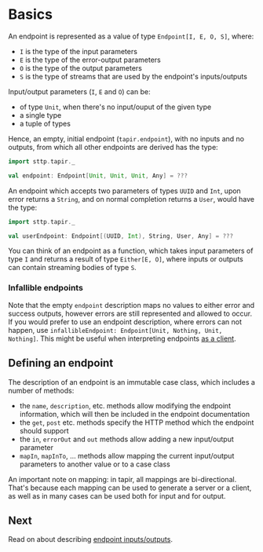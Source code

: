 # Basics

An endpoint is represented as a value of type `Endpoint[I, E, O, S]`, where:

* `I` is the type of the input parameters
* `E` is the type of the error-output parameters
* `O` is the type of the output parameters
* `S` is the type of streams that are used by the endpoint's inputs/outputs

Input/output parameters (`I`, `E` and `O`) can be:

* of type `Unit`, when there's no input/ouput of the given type
* a single type
* a tuple of types

Hence, an empty, initial endpoint (`tapir.endpoint`), with no inputs and no outputs, from which all other endpoints are 
derived has the type:

```scala
import sttp.tapir._

val endpoint: Endpoint[Unit, Unit, Unit, Any] = ???
```

An endpoint which accepts two parameters of types `UUID` and `Int`, upon error returns a `String`, and on normal 
completion returns a `User`, would have the type:

 
```scala
import sttp.tapir._

val userEndpoint: Endpoint[(UUID, Int), String, User, Any] = ???
```

You can think of an endpoint as a function, which takes input parameters of type `I` and returns a result of type 
`Either[E, O]`, where inputs or outputs can contain streaming bodies of type `S`.

### Infallible endpoints

Note that the empty `endpoint` description maps no values to either error and success outputs, however errors
are still represented and allowed to occur. If you would prefer to use an endpoint description, where
errors can not happen, use `infallibleEndpoint: Endpoint[Unit, Nothing, Unit, Nothing]`. This might be useful when
interpreting endpoints [as a client](../sttp.md).

## Defining an endpoint

The description of an endpoint is an immutable case class, which includes a number of methods:

* the `name`, `description`, etc. methods allow modifying the endpoint information, which will then be included in the 
  endpoint documentation
* the `get`, `post` etc. methods specify the HTTP method which the endpoint should support
* the `in`, `errorOut` and `out` methods allow adding a new input/output parameter
* `mapIn`, `mapInTo`, ... methods allow mapping the current input/output parameters to another value or to a case class

An important note on mapping: in tapir, all mappings are bi-directional. That's because each mapping can be used to 
generate a server or a client, as well as in many cases can be used both for input and for output.

## Next

Read on about describing [endpoint inputs/outputs](ios.md).
